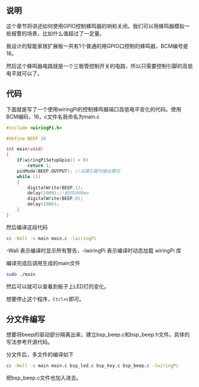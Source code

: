 ## 说明

这个章节将讲述如何使用GPIO控制蜂鸣器的响和关闭。我们可以用蜂鸣器模拟一些报警的场景，比如什么值超过了一定量。

我设计的智能家居扩展板一共有1个普通的用GPIO口控制的蜂鸣器，BCM编号是16。

然后这个蜂鸣器电路就是一个三极管控制开关的电路，所以只需要控制引脚的高低电平就可以了。



## 代码

下面就是写了一个使用wiringPi的控制蜂鸣器端口高低电平变化的代码。使用BCM编码，16，c文件名我命名为main.c

```c
#include <wiringPi.h>

#define BEEP 16

int main(void)
{
    if(wiringPiSetupGpio() < 0) 
        return 1;
    pinMode(BEEP,OUTPUT); //设置引脚为输出模式
    while (1)
    {
        digitalWrite(BEEP,1);
        delay(1000);//延时1000ms
        digitalWrite(BEEP,0);
        delay(1000);
    }
}
```

然后编译这段代码

```bash
cc -Wall -o main main.c -lwiringPi
```

 -Wall 表示编译时显示所有警告，-lwiringPi 表示编译时动态加载 wiringPi 库

编译完成后调用生成的main文件

```bash
sudo ./main
```

然后可以就可以查看到板子上LED灯的变化。

想要停止这个程序，`Ctrl+c`即可。

## 分文件编写

想要将beep的驱动部分隔离出来，建立bsp_beep.c和bsp_beep.h文件。具体的写法参考开源代码。

分文件后，多文件的编译如下

```bash
cc -Wall -o main main.c bsp_led.c bsp_key.c bsp_beep.c -lwiringPi
```

把bsp_beep.c文件也加入进去。